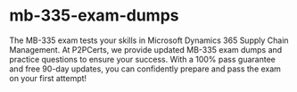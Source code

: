 # mb-335-exam-dumps
The MB-335 exam tests your skills in Microsoft Dynamics 365 Supply Chain Management. At P2PCerts, we provide updated MB-335 exam dumps and practice questions to ensure your success. With a 100% pass guarantee and free 90-day updates, you can confidently prepare and pass the exam on your first attempt!
